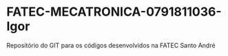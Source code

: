 # FATEC-MECATRONICA-0791811036-Igor
Repositório do GIT para os códigos desenvolvidos na FATEC Santo André
